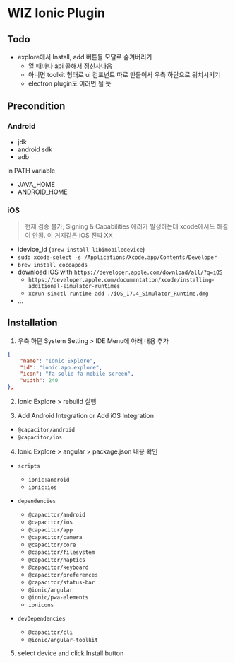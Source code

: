 # WIZ Ionic Plugin

## Todo

- explore에서 Install, add 버튼들 모달로 숨겨버리기
  - 열 때마다 api 콜해서 정신사나움
  - 아니면 toolkit 형태로 ui 컴포넌트 따로 만들어서 우측 하단으로 위치시키기
  - electron plugin도 이러면 될 듯

## Precondition

### Android

- jdk
- android sdk
- adb

in PATH variable

- JAVA_HOME
- ANDROID_HOME

### iOS

> 현재 검증 불가; Signing & Capabilities 에러가 발생하는데 xcode에서도 해결이 안됨. 이 거지같은 iOS 진짜 XX

- idevice_id (`brew install libimobiledevice`)
- `sudo xcode-select -s /Applications/Xcode.app/Contents/Developer`
- `brew install cocoapods`
- download iOS with `https://developer.apple.com/download/all/?q=iOS`
  - `https://developer.apple.com/documentation/xcode/installing-additional-simulator-runtimes`
  - `xcrun simctl runtime add ./iOS_17.4_Simulator_Runtime.dmg`
- ...

## Installation

1. 우측 하단 System Setting > IDE Menu에 아래 내용 추가

```json
{
    "name": "Ionic Explore",
    "id": "ionic.app.explore",
    "icon": "fa-solid fa-mobile-screen",
    "width": 240
},
```

2. Ionic Explore > rebuild 실행

3. Add Android Integration or Add iOS Integration

- `@capacitor/android`
- `@capacitor/ios`

4. Ionic Explore > angular > package.json 내용 확인

- `scripts`
  - `ionic:android`
  - `ionic:ios`

- `dependencies`
  - `@capacitor/android`
  - `@capacitor/ios`
  - `@capacitor/app`
  - `@capacitor/camera`
  - `@capacitor/core`
  - `@capacitor/filesystem`
  - `@capacitor/haptics`
  - `@capacitor/keyboard`
  - `@capacitor/preferences`
  - `@capacitor/status-bar`
  - `@ionic/angular`
  - `@ionic/pwa-elements`
  - `ionicons`

- `devDependencies`
  - `@capacitor/cli`
  - `@ionic/angular-toolkit`

5. select device and click Install button

